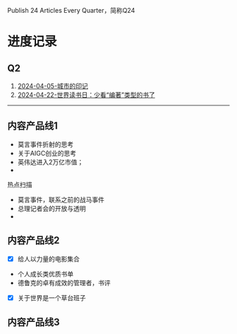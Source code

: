 Publish 24 Articles Every Quarter，简称Q24


# 进度记录
## Q2
1. [2024-04-05-城市的印记](2024Q2/2024-04-05-城市的印记.md)
2. [2024-04-22-世界读书日：少看“编著”类型的书了](2024Q2/2024-04-22-世界读书日：少看“编著”类型的书了.md)





---

## 内容产品线1

- 莫言事件折射的思考
- 关于AIGC创业的思考
- 英伟达进入2万亿市值；
- 

热点扫描
- 莫言事件，联系之前的战马事件
- 总理记者会的开放与透明
- 

## 内容产品线2

- [x] 给人以力量的电影集合
- 个人成长类优质书单
- 德鲁克的卓有成效的管理者，书评
- [x] 关于世界是一个草台班子

## 内容产品线3

